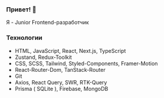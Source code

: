 
<h3>Привет! 👋</h3>
<p>Я - Junior Frontend-разработчик</p>
<h3>Технологии</h3>
<ul>
  <li>HTML, JavaScript, React, Next.js, TypeScript</li>
  <li>Zustand, Redux-Toolkit</li>
  <li>CSS, SCSS, Tailwind, Styled-Components, Framer-Motion</li>
  <li>React-Router-Dom, TanStack-Router</li>
  <li>Git</li>
  <li>Axios, React Query, SWR, RTK-Query</li>
  <li>Prisma ( SQLite ), Firebase, MongoDB</li>
</ul>
